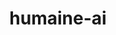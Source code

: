 ---
layout: page
title: humaine-ai
description: A conversational chatbot for medical student training. Won HackHarvard 2019 Best Social Impact award.
importance: 4
category: software
redirect: https://devpost.com/software/virtualpatientbackend
github: https://github.com/TheMatrixMaster/VirtualPatientBackend
---